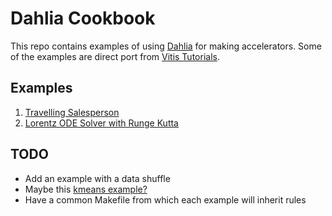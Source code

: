 # Dahlia Cookbook

This repo contains examples of using [Dahlia](https://github.com/cucapra/dahlia) for making accelerators. Some of the examples are direct port from [Vitis Tutorials](https://github.com/Xilinx/Vitis-Tutorials).

## Examples

1. [Travelling Salesperson](./travelling-salesperson/README.md)
2. [Lorentz ODE Solver with Runge Kutta](./lorentz/README.md)

## TODO

- Add an example with a data shuffle
- Maybe this [kmeans example?](https://github.com/Xilinx/Vitis_Accel_Examples/blob/f61637e9263ecc1be3df34182ea6c53a0ca10447/demo/kmeans/src/krnl_kmeans.cpp)
- Have a common Makefile from which each example will inherit rules
